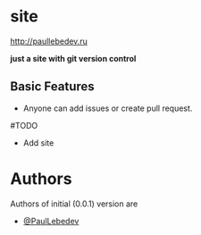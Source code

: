 # site
http://paullebedev.ru

__just a site with git version control__

## Basic Features

- Anyone can add issues or create pull request.

#TODO

- Add site

# Authors

Authors of initial (0.0.1) version are

- [@PaulLebedev](https://github.com/PaulLebedev)
